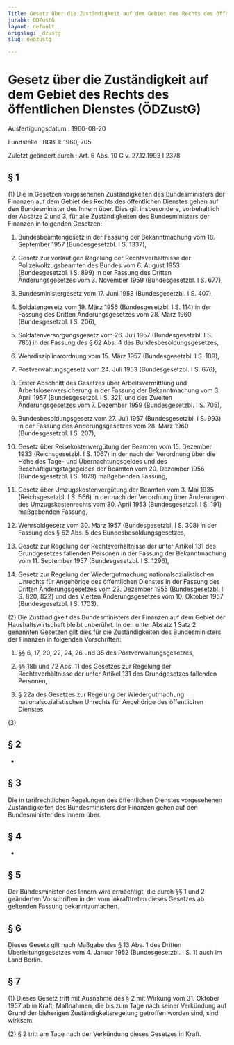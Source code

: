 ```yaml
---
Title: Gesetz über die Zuständigkeit auf dem Gebiet des Rechts des öffentlichen Dienstes
jurabk: ÖDZustG
layout: default
origslug: _dzustg
slug: oedzustg

---
```


# Gesetz über die Zuständigkeit auf dem Gebiet des Rechts des öffentlichen Dienstes (ÖDZustG)

Ausfertigungsdatum
:   1960-08-20

Fundstelle
:   BGBl I: 1960, 705

Zuletzt geändert durch
:   Art. 6 Abs. 10 G v. 27.12.1993 I 2378

## § 1

(1) Die in Gesetzen vorgesehenen Zuständigkeiten des Bundesministers
der Finanzen auf dem Gebiet des Rechts des öffentlichen Dienstes gehen
auf den Bundesminister des Innern über. Dies gilt insbesondere,
vorbehaltlich der Absätze 2 und 3, für alle Zuständigkeiten des
Bundesministers der Finanzen in folgenden Gesetzen:

1.  Bundesbeamtengesetz in der Fassung der Bekanntmachung vom 18.
    September 1957 (Bundesgesetzbl. I S. 1337),


2.  Gesetz zur vorläufigen Regelung der Rechtsverhältnisse der
    Polizeivollzugsbeamten des Bundes vom 6. August 1953 (Bundesgesetzbl.
    I S. 899) in der Fassung des Dritten Änderungsgesetzes vom 3. November
    1959 (Bundesgesetzbl. I S. 677),


3.  Bundesministergesetz vom 17. Juni 1953 (Bundesgesetzbl. I S. 407),


4.  Soldatengesetz vom 19. März 1956 (Bundesgesetzbl. I S. 114) in der
    Fassung des Dritten Änderungsgesetzes vom 28. März 1960
    (Bundesgesetzbl. I S. 206),


5.  Soldatenversorgungsgesetz vom 26. Juli 1957 (Bundesgesetzbl. I S. 785)
    in der Fassung des § 62 Abs. 4 des Bundesbesoldungsgesetzes,


6.  Wehrdisziplinarordnung vom 15. März 1957 (Bundesgesetzbl. I S. 189),


7.  Postverwaltungsgesetz vom 24. Juli 1953 (Bundesgesetzbl. I S. 676),


8.  Erster Abschnitt des Gesetzes über Arbeitsvermittlung und
    Arbeitslosenversicherung in der Fassung der Bekanntmachung vom 3.
    April 1957 (Bundesgesetzbl. I S. 321) und des Zweiten
    Änderungsgesetzes vom 7. Dezember 1959 (Bundesgesetzbl. I S. 705),


9.  Bundesbesoldungsgesetz vom 27. Juli 1957 (Bundesgesetzbl. I S. 993) in
    der Fassung des Änderungsgesetzes vom 28. März 1960 (Bundesgesetzbl. I
    S. 207),


10. Gesetz über Reisekostenvergütung der Beamten vom 15. Dezember 1933
    (Reichsgesetzbl. I S. 1067) in der nach der Verordnung über die Höhe
    des Tage- und Übernachtungsgeldes und des Beschäftigungstagegeldes der
    Beamten vom 20. Dezember 1956 (Bundesgesetzbl. I S. 1079) maßgebenden
    Fassung,


11. Gesetz über Umzugskostenvergütung der Beamten vom 3. Mai 1935
    (Reichsgesetzbl. I S. 566) in der nach der Verordnung über Änderungen
    des Umzugskostenrechts vom 30. April 1953 (Bundesgesetzbl. I S. 191)
    maßgebenden Fassung,


12. Wehrsoldgesetz vom 30. März 1957 (Bundesgesetzbl. I S. 308) in der
    Fassung des § 62 Abs. 5 des Bundesbesoldungsgesetzes,


13. Gesetz zur Regelung der Rechtsverhältnisse der unter Artikel 131 des
    Grundgesetzes fallenden Personen in der Fassung der Bekanntmachung vom
    11\. September 1957 (Bundesgesetzbl. I S. 1296),


14. Gesetz zur Regelung der Wiedergutmachung nationalsozialistischen
    Unrechts für Angehörige des öffentlichen Dienstes in der Fassung des
    Dritten Änderungsgesetzes vom 23. Dezember 1955 (Bundesgesetzbl. I S.
    820, 822) und des Vierten Änderungsgesetzes vom 10. Oktober 1957
    (Bundesgesetzbl. I S. 1703).




(2) Die Zuständigkeit des Bundesministers der Finanzen auf dem Gebiet
der Haushaltswirtschaft bleibt unberührt. In den unter Absatz 1 Satz 2
genannten Gesetzen gilt dies für die Zuständigkeiten des
Bundesministers der Finanzen in folgenden Vorschriften:

1.  §§ 6, 17, 20, 22, 24, 26 und 35 des Postverwaltungsgesetzes,


2.  §§ 18b und 72 Abs. 11 des Gesetzes zur Regelung der Rechtsverhältnisse
    der unter Artikel 131 des Grundgesetzes fallenden Personen,


3.  § 22a des Gesetzes zur Regelung der Wiedergutmachung
    nationalsozialistischen Unrechts für Angehörige des öffentlichen
    Dienstes.




(3)

## § 2

-

## § 3

Die in tarifrechtlichen Regelungen des öffentlichen Dienstes
vorgesehenen Zuständigkeiten des Bundesministers der Finanzen gehen
auf den Bundesminister des Innern über.

## § 4

-

## § 5

Der Bundesminister des Innern wird ermächtigt, die durch §§ 1 und 2
geänderten Vorschriften in der vom Inkrafttreten dieses Gesetzes ab
geltenden Fassung bekanntzumachen.

## § 6

Dieses Gesetz gilt nach Maßgabe des § 13 Abs. 1 des Dritten
Überleitungsgesetzes vom 4. Januar 1952 (Bundesgesetzbl. I S. 1) auch
im Land Berlin.

## § 7

(1) Dieses Gesetz tritt mit Ausnahme des § 2 mit Wirkung vom 31.
Oktober 1957 ab in Kraft; Maßnahmen, die bis zum Tage nach seiner
Verkündung auf Grund der bisherigen Zuständigkeitsregelung getroffen
worden sind, sind wirksam.

(2) § 2 tritt am Tage nach der Verkündung dieses Gesetzes in Kraft.

